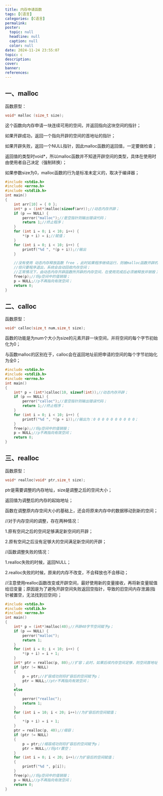 ```yaml
---
title: 内存申请函数
tags: [C语言]
categories: [C语言]
permalink: 
poster:
  topic: null
  headline: null
  caption: null
  color: null
date: 2024-11-24 23:55:07
topic: c
description:
cover:
banner:
references:
---
```

## 一、malloc

函数原型：

```c
void* malloc (size_t size);
```

这个函数向内存申请一块连续可用的空间，并返回指向这块空间的指针；

如果开辟成功，返回一个指向开辟的空间的首地址的指针；

如果开辟失败，返回一个NULL指针，因此malloc函数的返回值，一定要做检查；

返回值的类型时void*，所以malloc函数并不知道开辟空间的类型，具体在使用时由使用者自己决定（强制转换）；

如果参数size为0，malloc函数的行为是标准未定义的，取决于编译器；

```c
#include <stdio.h>
#include <errno.h>
#include <stdlib.h>
int main()
{
	int arr[10] = { 0 };
	int* p = (int*)malloc(sizeof(arr));//动态内存开辟；
	if (p == NULL) {
		perror("malloc");//是空指针则输出错误代码；
		return 1;//终止程序；
	}
	for (int i = 0; i < 10; i++) {
		*(p + i) = i;//赋值；
	}
	for (int i = 0; i < 10; i++) {
		printf("%d ", *(p + i));//输出
	}
 
	//没有使用 动态内存释放函数 free ，此时如果程序继续运行，则被malloc函数开辟的空间不会被回收；
	//但只要程序退出，系统会自动回收内存空间；
	//正常情况下，由动态内存开辟函数所开辟的内存空间，在使用完成后必须被释放并销毁；
	free(p);//将p空间中的值销毁；
	p = NULL;//p不再指向有效空间；
	return 0;
}
```

## 二、calloc

函数原型：

```c
void* calloc(size_t num,size_t size);
```

函数的功能是为num个大小为size的元素开辟一块空间，并将空间的每个字节初始化为0；

 与函数malloc的区别在于，calloc会在返回地址前把申请的空间的每个字节初始化为全0；

```c
#include <stdio.h>
#include <stdlib.h>
#include <errno.h>
int main()
{
	int* p = (int*)calloc(10, sizeof(int));//动态内存开辟；
	if (p == NULL) {
		perror("calloc");//是空指针则输出错误代码；
		return 1;//终止程序；
	}
	for (int i = 0; i < 10; i++) {
		printf("%d ", *(p + i));//输出为：0 0 0 0 0 0 0 0 0 0；
	}
	free(p);//将p空间中的值销毁；
	p = NULL;//p不再指向有效空间；
	return 0;
}
```

## 三、realloc

函数原型：

```c
void* realloc(void* ptr,size_t size);
```

ptr是需要调整的内存地址，size是调整之后的空间大小；

返回值为调整后的内存的起始地址；

函数在调整原内存空间大小的基础上，还会将原来内存中的数据移动到新的空间；

//对于内存空间的调整，存在两种情况：

1.原有空间之后的空间足够满足新空间的开辟；

2.原有空间之后没有足够大的空间满足新空间的开辟；

//函数调整失败的情况：

1.realloc失败的时候，返回NULL；

2.realloc失败的时候，原来的内存不改变，不会释放也不会移动；

//注意使用realloc函数改变或开辟空间，最好使用新的变量接收，再将新变量赋值给旧变量；原因是为了避免开辟空间失败返回空指针，导致的旧空间内存泄漏(指针被置空，无法找到旧空间)；

```c
#include <stdio.h>
#include <stdlib.h>
#include <errno.h>
int main()
{
	int* p = (int*)malloc(40);//开辟40字节空间赋予p；
	if (p == NULL) {
		perror("malloc");
		return 1;
	}
	for (int i = 0; i < 10; i++) {
		*(p + i) = i + 1;
	}
	int* ptr = realloc(p, 80);//扩容；此时，如果后续内存空间足够，则空间首地址不会改变，但如果后续内存空间不足，则会发现空间首地址改变，即新空间的开辟；
	if (ptr != NULL)
	{
		p = ptr;//扩容成功则将扩容后的空间赋予p；
		ptr = NULL;//ptr不再指向有效空间；
	}
	else
	{
		perror("realloc");
		return 1;
	}
	for (int i = 10; i < 20; i++)//为扩容后的空间赋值；
	{
		*(p + i) = i + 1;
	}
	ptr = realloc(p, 40);//缩容； 
	if (ptr != NULL)
	{
		p = ptr;//缩容成功则将扩容后的空间赋予p；
		ptr = NULL;//将ptr置空；
	}
	for (int i = 0; i < 20; i++)//为扩容后的空间赋值；
	{
		printf("%d ", p[i]);
	}
	free(p);//将p空间中的值销毁；
	p = NULL;//p不再指向有效空间；
	return 0;
}
```